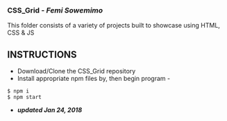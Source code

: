 ### CSS_Grid - _Femi Sowemimo_
This folder consists of a variety of projects built to showcase using HTML, CSS & JS

## INSTRUCTIONS

- Download/Clone the CSS_Grid repository 
- Install appropriate npm files by, then begin program - 
```
$ npm i 
$ npm start
```



- **_updated Jan 24, 2018_**


